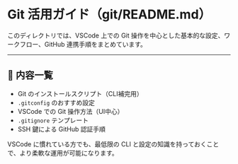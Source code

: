 # Git 活用ガイド（git/README.md）

このディレクトリでは、VSCode 上での Git 操作を中心とした基本的な設定、ワークフロー、GitHub 連携手順をまとめています。

---

## 📘 内容一覧

- Git のインストールスクリプト（CLI補完用）
- `.gitconfig` のおすすめ設定
- VSCode での Git 操作方法（UI中心）
- `.gitignore` テンプレート
- SSH 鍵による GitHub 認証手順

VSCode に慣れている方でも、最低限の CLI と設定の知識を持っておくことで、より柔軟な運用が可能になります。
